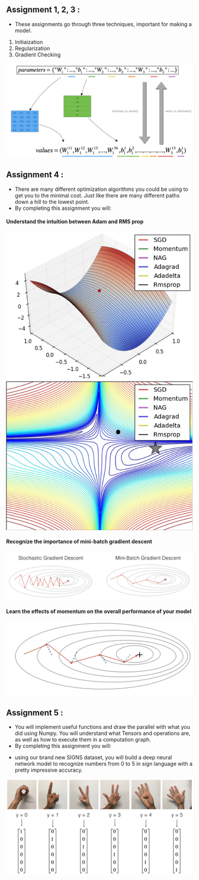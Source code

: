 ## Assignment 1, 2, 3 : 

* These assignments go through three techniques, important for making a model. 
1. Initiaization
2. Regularization
3. Gradient Checking


<img src = "https://github.com/therrshan/Deep-Learning-Specialization/blob/master/Course%202/assignment%203/images/dictionary_to_vector.png">

## Assignment 4 : 

* There are many different optimization algorithms you could be using to get you to the minimal cost. Just like there are many different paths down a hill to the lowest point.
* By completing this assignment you will:

#### Understand the intuition between Adam and RMS prop

<img src = "https://github.com/therrshan/Deep-Learning-Specialization/blob/master/Course%202/assignment%204/images/opt1.gif" widht ="400" height = "400"><img src = "https://github.com/therrshan/Deep-Learning-Specialization/blob/master/Course%202/assignment%204/images/opt2.gif" widht ="400" height = "400">

#### Recognize the importance of mini-batch gradient descent
<img src = "https://github.com/therrshan/Deep-Learning-Specialization/blob/master/Course%202/assignment%204/images/kiank_minibatch.png">

#### Learn the effects of momentum on the overall performance of your model
<img src = "https://github.com/therrshan/Deep-Learning-Specialization/blob/master/Course%202/assignment%204/images/opt_momentum.png">

## Assignment 5 : 

*  You will implement useful functions and draw the parallel with what you did using Numpy. You will understand what Tensors and operations are, as well as how to execute them in a computation graph.
* By completing this assignment you will:

- using our brand new SIGNS dataset, you will build a deep neural network model to recognize numbers from 0 to 5 in sign language with a pretty impressive accuracy.
<img src = "https://github.com/therrshan/Deep-Learning-Specialization/blob/master/Course%202/assignment%205/images/hands.png">




